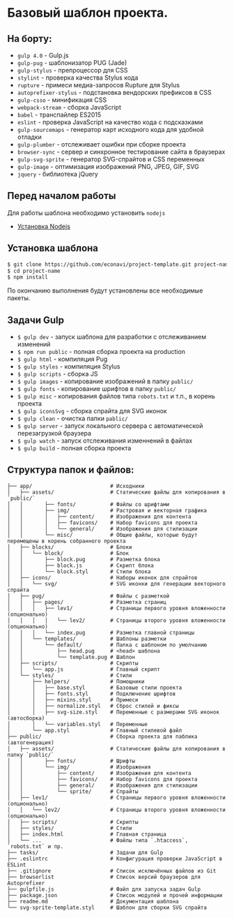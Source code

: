 # Базовый шаблон проекта.

## На борту:

- `gulp 4.0` - Gulp.js
- `gulp-pug` - шаблонизатор PUG (Jade)
- `gulp-stylus` - препроцессор для CSS
- `stylint` - проверка качества Stylus кода
- `rupture` - примеси медиа-запросов Rupture для Stylus
- `autoprefixer-stylus` - подстановка вендорских префиксов в CSS
- `gulp-csso` - минификация CSS
- `webpack-stream` - сборка JavaScript
- `babel` - транспайлер ES2015
- `eslint` - проверка JavaScript на качество кода с подсказками
- `gulp-sourcemaps` - генератор карт исходного кода для удобной отладки
- `gulp-plumber` - отслеживает ошибки при сборке проекта
- `browser-sync` - сервер и синхронное тестирование сайта в браузерах
- `gulp-svg-sprite` - генератор SVG-спрайтов и CSS переменных
- `gulp-image` - оптимизация изображений PNG, JPEG, GIF, SVG
- `jquery` - библиотека jQuery


## Перед началом работы

Для работы шаблона необходимо установить `nodejs`

- [Установка Nodejs](https://nodejs.org/en/)


## Установка шаблона

``` sh
$ git clone https://github.com/econavi/project-template.git project-name
$ cd project-name
$ npm install
```

По окончанию выполнения будут установлены все необходимые пакеты.


## Задачи Gulp

- `$ gulp dev` - запуск шаблона для разработки с отслеживанием изменений
- `$ npm run public` - полная сборка проекта на production
- `$ gulp html` - компиляция Pug
- `$ gulp styles` - компиляция Stylus
- `$ gulp scripts` - сборка JS
- `$ gulp images` - копирование изображений в папку `public/`
- `$ gulp fonts` - копирование шрифтов в папку `public/`
- `$ gulp misc` - копирования файлов типа `robots.txt` и т.п., в корень проекта
- `$ gulp iconsSvg` - сборка спрайта для SVG иконок
- `$ gulp clean` - очистка папки `pablic/`
- `$ gulp server` - запуск локального сервера с автоматической перезагрузкой браузера 
- `$ gulp watch` - запуск отслеживания изменнений в файлах
- `$ gulp build` - полная сборка проекта


## Структура папок и файлов:
```
├── app/                         # Исходники
│   ├── assets/                  # Статические файлы для копирования в `public/`
│   │       ├── fonts/           # Файлы со шрифтами
│   │       ├── img/             # Растровая и векторная графика
│   │       │   ├── content/     # Изображения для контента
│   │       │   ├── favicons/    # Набор favicons для проекта
│   │       │   └── general/     # Изображения для стилизации
│   │       └── misc/            # Общие файлы, которые будут перемещены в корень собранного проекта
│   ├── blocks/                  # Блоки
│   │   └── block/               # Блок
│   │       ├── block.pug        # Разметка блока
│   │       ├── block.js         # Скрипт блока
│   │       └── block.styl       # Стили блока
│   ├── icons/                   # Наборы иконок для спрайтов
│   │   └── svg/                 # SVG иконки для генерации векторного спрайта
│   ├── pug/                     # Файлы с разметкой
│   │   ├── pages/               # Разметка страниц
│   │   │   ├── lev1/            # Страницы первого уровня вложенности (опционально)
│   │   │   │   └── lev2/        # Страницы второго уровня вложенности (опционально)
│   │   │   └── index.pug        # Разметка главной страницы
│   │   └── templates/           # Шаблоны разметки
│   │       └── default/         # Папка с шаблоном по умолчанию
│   │           ├── head.pug     # <head> шаблона
│   │           └── template.pug # Шаблон
│   ├── scripts/                 # Скрипты
│   │   └── app.js               # Главный скрипт
│   └── styles/                  # Стили
│       ├── helpers/             # Помощники
│       │   ├── base.styl        # Базовые стили проекта
│       │   ├── fonts.styl       # Подключение шрифтов
│       │   ├── mixins.styl      # Примеси
│       │   ├── normalize.styl   # Сброс стилей и фиксы
│       │   ├── svg-size.styl    # Переменные с размерами SVG иконок (автосборка)
│       │   └── variables.styl   # Переменные
│       └── app.styl             # Главный стилевой файл
├── public/                      # Сборка проекта для паблика (автогенерация)
│   ├── assets/                  # Статические файлы для копирования в папку `public/`
│   │       ├── fonts/           # Шрифты
│   │       └── img/             # Изображения
│   │           ├── content/     # Изображения для контента
│   │           ├── favicons/    # Набор favicons для проекта
│   │           ├── general/     # Изображения для стилизации
│   │           └── sprite/      # Спрайты
│   ├── lev1/                    # Страницы первого уровня вложенности (опционально)
│   │   └── lev2/                # Страницы второго уровня вложенности (опционально)
│   ├── scripts/                 # Скрипты
│   ├── styles/                  # Стили
│   ├── index.html               # Главная страница
│   └── ...                      # Файлы типа `.htaccess`, `robots.txt` и пр.
├── tasks/                       # Задачи для Gulp
├── .eslintrc                    # Конфигурация проверки JavaScript в ESLint
├── .gitignore                   # Список исключённых файлов из Git
├── browserlist                  # Список версий браузеров для Autoprefixer
├── gulpfile.js                  # Файл для запуска задач Gulp
├── package.json                 # Список модулей и прочей информации
├── readme.md                    # Документация шаблона
└── svg-sprite-template.styl     # Шаблон для сборки SVG спрайта
```
